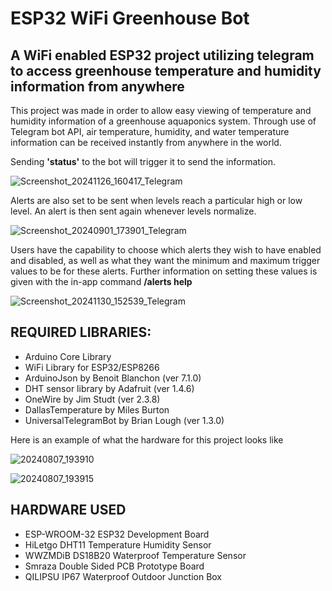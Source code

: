 # ESP32 WiFi Greenhouse Bot

## A WiFi enabled ESP32 project utilizing telegram to access greenhouse temperature and humidity information from anywhere

This project was made in order to allow easy viewing of temperature and humidity information of a greenhouse aquaponics system. Through use of Telegram bot API, air temperature, humidity, and water temperature information can be received instantly from anywhere in the world.

Sending **'status'** to the bot will trigger it to send the information.

![Screenshot_20241126_160417_Telegram](https://github.com/user-attachments/assets/ae58207b-ae52-4448-9a92-04d56df3c3e9)


Alerts are also set to be sent when levels reach a particular high or low level. An alert is then sent again whenever levels normalize.

![Screenshot_20240901_173901_Telegram](https://github.com/user-attachments/assets/0fe25a16-532b-47dc-902c-21e7a8b3d357)

Users have the capability to choose which alerts they wish to have enabled and disabled, as well as what they want the minimum and maximum trigger values to be for these alerts. Further information on setting these values is given with the in-app command **/alerts help**

![Screenshot_20241130_152539_Telegram](https://github.com/user-attachments/assets/06fc0f9a-2655-4df2-abc5-5c62caca6825)


## REQUIRED LIBRARIES:

* Arduino Core Library
* WiFi Library for ESP32/ESP8266
* ArduinoJson by Benoit Blanchon (ver 7.1.0)
* DHT sensor library by Adafruit (ver 1.4.6)
* OneWire by Jim Studt (ver 2.3.8)
* DallasTemperature by Miles Burton
* UniversalTelegramBot by Brian Lough (ver 1.3.0)


Here is an example of what the hardware for this project looks like

![20240807_193910](https://github.com/user-attachments/assets/a13f7632-ebe1-4441-b7a9-5b3d2256016f)

![20240807_193915](https://github.com/user-attachments/assets/388c4117-0072-43f4-988c-48b49d355001)

## HARDWARE USED

* ESP-WROOM-32 ESP32 Development Board
* HiLetgo DHT11 Temperature Humidity Sensor
* WWZMDiB DS18B20 Waterproof Temperature Sensor
* Smraza Double Sided PCB Prototype Board
* QILIPSU IP67 Waterproof Outdoor Junction Box
